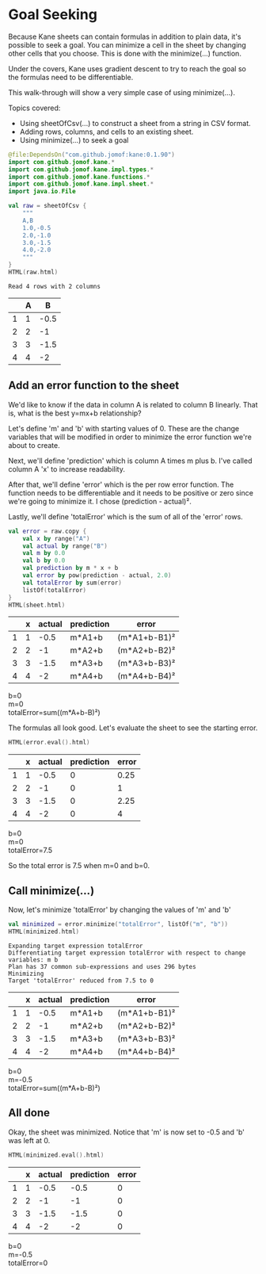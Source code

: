 # Goal Seeking
Because Kane sheets can contain formulas in addition to plain data, it's possible to seek a goal. You can minimize a cell in the sheet by changing other cells that you choose. This is done with the minimize(...) function.

Under the covers, Kane uses gradient descent to try to reach the goal so the formulas need to be differentiable.

This walk-through will show a very simple case of using minimize(...).

Topics covered:
- Using sheetOfCsv(...) to construct a sheet from a string in CSV format.
- Adding rows, columns, and cells to an existing sheet.
- Using minimize(...) to seek a goal


```kotlin
@file:DependsOn("com.github.jomof:kane:0.1.90")
import com.github.jomof.kane.*
import com.github.jomof.kane.impl.types.*
import com.github.jomof.kane.functions.*
import com.github.jomof.kane.impl.sheet.*
import java.io.File

```


```kotlin
val raw = sheetOfCsv {
    """
    A,B
    1.0,-0.5
    2.0,-1.0
    3.0,-1.5
    4.0,-2.0
    """
}
HTML(raw.html)

```

    Read 4 rows with 2 columns






<table id="table_id" class="display">
<thead><tr>
  <th/><th>A</th><th>B</th></thead></tr>
  <tbody>
    <tr><td>1</td><td>1</td><td>-0.5</td></tr>
    <tr><td>2</td><td>2</td><td>-1</td></tr>
    <tr><td>3</td><td>3</td><td>-1.5</td></tr>
    <tr><td>4</td><td>4</td><td>-2</td></tr>
  </tbody>
</table>




## Add an error function to the sheet

We'd like to know if the data in column A is related to column B linearly. That is, what is the best y=mx+b relationship?

Let's define 'm' and 'b' with starting values of 0. These are the change variables that will be modified in order to minimize the error function we're about to create.

Next, we'll define 'prediction' which is column A times m plus b. I've called column A 'x' to increase readability.

After that, we'll define 'error' which is the per row error function. The function needs to be differentiable and it needs to be positive or zero since we're going to minimize it. I chose (prediction - actual)².

Lastly, we'll define 'totalError' which is the sum of all of the 'error' rows.


```kotlin
val error = raw.copy {
    val x by range("A")
    val actual by range("B")
    val m by 0.0
    val b by 0.0
    val prediction by m * x + b
    val error by pow(prediction - actual, 2.0)
    val totalError by sum(error)
    listOf(totalError)
}
HTML(sheet.html)
```





<table id="table_id" class="display">
<thead><tr>
  <th/><th>x</th><th>actual</th><th>prediction</th><th>error</th></thead></tr>
  <tbody>
    <tr><td>1</td><td>1</td><td>-0.5</td><td>m*A1+b</td><td>(m*A1+b-B1)²</td></tr>
    <tr><td>2</td><td>2</td><td>-1</td><td>m*A2+b</td><td>(m*A2+b-B2)²</td></tr>
    <tr><td>3</td><td>3</td><td>-1.5</td><td>m*A3+b</td><td>(m*A3+b-B3)²</td></tr>
    <tr><td>4</td><td>4</td><td>-2</td><td>m*A4+b</td><td>(m*A4+b-B4)²</td></tr>
  </tbody>
</table>

b=0<br/>
m=0<br/>
totalError=sum((m*A+b-B)²)<br/>



The formulas all look good. Let's evaluate the sheet to see the starting error.


```kotlin
HTML(error.eval().html)
```





<table id="table_id" class="display">
<thead><tr>
  <th/><th>x</th><th>actual</th><th>prediction</th><th>error</th></thead></tr>
  <tbody>
    <tr><td>1</td><td>1</td><td>-0.5</td><td>0</td><td>0.25</td></tr>
    <tr><td>2</td><td>2</td><td>-1</td><td>0</td><td>1</td></tr>
    <tr><td>3</td><td>3</td><td>-1.5</td><td>0</td><td>2.25</td></tr>
    <tr><td>4</td><td>4</td><td>-2</td><td>0</td><td>4</td></tr>
  </tbody>
</table>

b=0<br/>
m=0<br/>
totalError=7.5<br/>



So the total error is 7.5 when m=0 and b=0.

## Call minimize(...)

Now, let's minimize 'totalError' by changing the values of 'm' and 'b'


```kotlin
val minimized = error.minimize("totalError", listOf("m", "b"))
HTML(minimized.html)
```

    Expanding target expression totalError
    Differentiating target expression totalError with respect to change variables: m b
    Plan has 37 common sub-expressions and uses 296 bytes
    Minimizing
    Target 'totalError' reduced from 7.5 to 0






<table id="table_id" class="display">
<thead><tr>
  <th/><th>x</th><th>actual</th><th>prediction</th><th>error</th></thead></tr>
  <tbody>
    <tr><td>1</td><td>1</td><td>-0.5</td><td>m*A1+b</td><td>(m*A1+b-B1)²</td></tr>
    <tr><td>2</td><td>2</td><td>-1</td><td>m*A2+b</td><td>(m*A2+b-B2)²</td></tr>
    <tr><td>3</td><td>3</td><td>-1.5</td><td>m*A3+b</td><td>(m*A3+b-B3)²</td></tr>
    <tr><td>4</td><td>4</td><td>-2</td><td>m*A4+b</td><td>(m*A4+b-B4)²</td></tr>
  </tbody>
</table>

b=0<br/>
m=-0.5<br/>
totalError=sum((m*A+b-B)²)<br/>



## All done
Okay, the sheet was minimized. Notice that 'm' is now set to -0.5 and 'b' was left at 0.


```kotlin
HTML(minimized.eval().html)
```





<table id="table_id" class="display">
<thead><tr>
  <th/><th>x</th><th>actual</th><th>prediction</th><th>error</th></thead></tr>
  <tbody>
    <tr><td>1</td><td>1</td><td>-0.5</td><td>-0.5</td><td>0</td></tr>
    <tr><td>2</td><td>2</td><td>-1</td><td>-1</td><td>0</td></tr>
    <tr><td>3</td><td>3</td><td>-1.5</td><td>-1.5</td><td>0</td></tr>
    <tr><td>4</td><td>4</td><td>-2</td><td>-2</td><td>0</td></tr>
  </tbody>
</table>

b=0<br/>
m=-0.5<br/>
totalError=0<br/>




```kotlin

```
